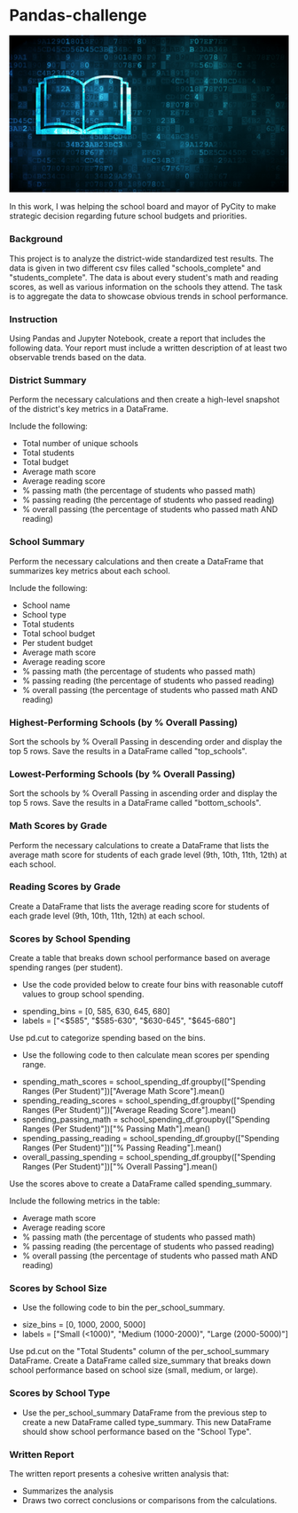 # Pandas-challenge

![education](Images/education.png)

In this work, I was helping the school board and mayor of PyCity to make strategic decision regarding future school budgets and priorities.

### Background

This project is to analyze the district-wide standardized test results. The data is given in two different csv files called "schools_complete" and "students_complete".
The data is about every student's math and reading scores, as well as various information on the schools they attend. The task is to aggregate the data to showcase obvious trends in school performance.

### Instruction

Using Pandas and Jupyter Notebook, create a report that includes the following data. Your report must include a written description of at least two observable trends based on the data.

### District Summary

Perform the necessary calculations and then create a high-level snapshot of the district's key metrics in a DataFrame.

Include the following:
  - Total number of unique schools
  - Total students
  - Total budget
  - Average math score
  - Average reading score
  - % passing math (the percentage of students who passed math)
  - % passing reading (the percentage of students who passed reading)
  - % overall passing (the percentage of students who passed math AND reading)
 
### School Summary

Perform the necessary calculations and then create a DataFrame that summarizes key metrics about each school.

Include the following:
  - School name
  - School type
  - Total students
  - Total school budget
  - Per student budget
  - Average math score
  - Average reading score
  - % passing math (the percentage of students who passed math)
  - % passing reading (the percentage of students who passed reading)
  - % overall passing (the percentage of students who passed math AND reading)
  
### Highest-Performing Schools (by % Overall Passing)

Sort the schools by % Overall Passing in descending order and display the top 5 rows.
Save the results in a DataFrame called "top_schools".

### Lowest-Performing Schools (by % Overall Passing)

Sort the schools by % Overall Passing in ascending order and display the top 5 rows.
Save the results in a DataFrame called "bottom_schools".

### Math Scores by Grade

Perform the necessary calculations to create a DataFrame that lists the average math score for students of each grade level (9th, 10th, 11th, 12th) at each school.
  
### Reading Scores by Grade

Create a DataFrame that lists the average reading score for students of each grade level (9th, 10th, 11th, 12th) at each school.

### Scores by School Spending

Create a table that breaks down school performance based on average spending ranges (per student).

 * Use the code provided below to create four bins with reasonable cutoff values to group school spending.
  - spending_bins = [0, 585, 630, 645, 680]
  - labels = ["<$585", "$585-630", "$630-645", "$645-680"]

Use pd.cut to categorize spending based on the bins.

 * Use the following code to then calculate mean scores per spending range.
  - spending_math_scores = school_spending_df.groupby(["Spending Ranges (Per Student)"])["Average Math Score"].mean()
  - spending_reading_scores = school_spending_df.groupby(["Spending Ranges (Per Student)"])["Average Reading Score"].mean()
  - spending_passing_math = school_spending_df.groupby(["Spending Ranges (Per Student)"])["% Passing Math"].mean()
  - spending_passing_reading = school_spending_df.groupby(["Spending Ranges (Per Student)"])["% Passing Reading"].mean()
  - overall_passing_spending = school_spending_df.groupby(["Spending Ranges (Per Student)"])["% Overall Passing"].mean()
  
Use the scores above to create a DataFrame called spending_summary.

Include the following metrics in the table:
  - Average math score
  - Average reading score
  - % passing math (the percentage of students who passed math)
  - % passing reading (the percentage of students who passed reading)
  - % overall passing (the percentage of students who passed math AND reading)
  
### Scores by School Size

 * Use the following code to bin the per_school_summary.
  - size_bins = [0, 1000, 2000, 5000]
  - labels = ["Small (<1000)", "Medium (1000-2000)", "Large (2000-5000)"]
  
Use pd.cut on the "Total Students" column of the per_school_summary DataFrame.
Create a DataFrame called size_summary that breaks down school performance based on school size (small, medium, or large).

### Scores by School Type

 * Use the per_school_summary DataFrame from the previous step to create a new DataFrame called type_summary.
This new DataFrame should show school performance based on the "School Type".

### Written Report 

The written report presents a cohesive written analysis that:

 - Summarizes the analysis 
 - Draws two correct conclusions or comparisons from the calculations.

